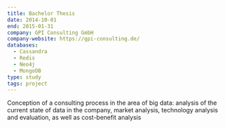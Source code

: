 ```yaml
---
title: Bachelor Thesis
date: 2014-10-01
end: 2015-01-31
company: GPI Consulting GmbH
company-website: https://gpi-consulting.de/
databases:
  - Cassandra
  - Redis
  - Neo4j
  - MongoDB
type: study
tags: project
---
```


Conception of a consulting process in the area of big data: analysis of the current state of data in the company, market analysis, technology analysis and evaluation, as well as cost-benefit analysis
